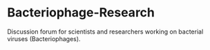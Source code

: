 Bacteriophage-Research
======================

Discussion forum for scientists and researchers working on bacterial viruses (Bacteriophages).